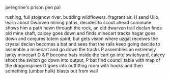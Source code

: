 peregrine's prison pen pal

rushing, full stojanow river. budding wildflowers. fragrant air.
H send Ullo learn about Dwarven mining paths, decides to scout ahead
commune shows him a path hewn through the rock, an old dwarven trail
declan finds old mine shaft, calcey goes down and finds minecart tracks
hagar goes down and conjures totem spirit, but gets vision where uzgat receives the crystal
declan becomes a bat and sees that the rails keep going
decide to assemble a minecart and go down the tracks
P assembles an extremely janky minecart
D & P become bats inside the cart
go into switchyard, calcey shoot the switch
go down into output, P bat find council table with map of the dragonspines
D goes into outfitting room with hooks and then something (umber hulk) blasts out from wall